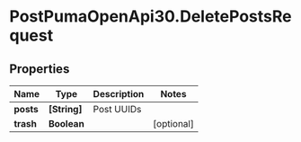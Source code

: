 # PostPumaOpenApi30.DeletePostsRequest

## Properties

Name | Type | Description | Notes
------------ | ------------- | ------------- | -------------
**posts** | **[String]** | Post UUIDs | 
**trash** | **Boolean** |  | [optional] 


